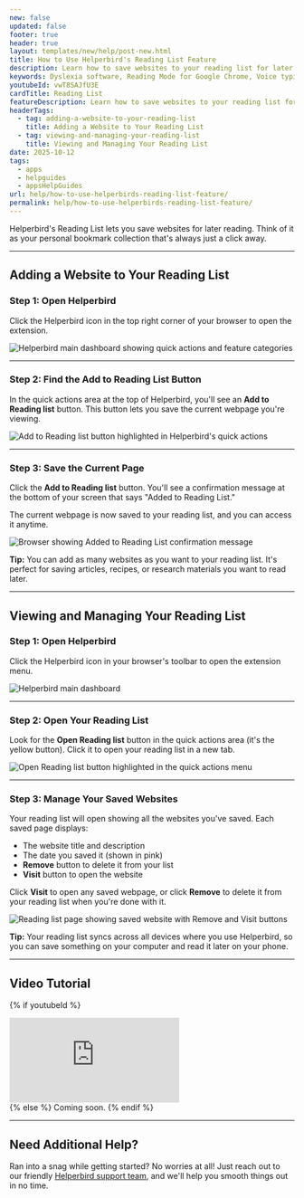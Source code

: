 ```yaml
---
new: false
updated: false
footer: true
header: true
layout: templates/new/help/post-new.html
title: How to Use Helperbird's Reading List Feature
description: Learn how to save websites to your reading list for later and manage your saved pages. Step-by-step guide to adding, viewing, and removing websites from your Helperbird reading list.
keywords: Dyslexia software, Reading Mode for Google Chrome, Voice typing for chrome, Text to speech for chrome, text reader, Immersive Reader, dyslexia fonts, accessibility software, dyslexia software, Helperbird for Edge, Helperbird for Firefox, Helperbird for Chrome, Opendyslexic for Chrome, OpenDyslexic, reading list, save for later
youtubeId: vwT8SAJfU3E
cardTitle: Reading List
featureDescription: Learn how to save websites to your reading list for later and manage your saved pages. Step-by-step guide to adding, viewing, and removing websites from your Helperbird reading list.
headerTags:
  - tag: adding-a-website-to-your-reading-list
    title: Adding a Website to Your Reading List
  - tag: viewing-and-managing-your-reading-list
    title: Viewing and Managing Your Reading List
date: 2025-10-12
tags:
  - apps
  - helpguides
  - appsHelpGuides
url: help/how-to-use-helperbirds-reading-list-feature/
permalink: help/how-to-use-helperbirds-reading-list-feature/
---
```


Helperbird's Reading List lets you save websites for later reading. Think of it as your personal bookmark collection that's always just a click away.

---

## Adding a Website to Your Reading List

### Step 1: Open Helperbird

Click the Helperbird icon in the top right corner of your browser to open the extension.

![Helperbird main dashboard showing quick actions and feature categories](screenshot-1-helperbird-dashboard.png)

---

### Step 2: Find the Add to Reading List Button

In the quick actions area at the top of Helperbird, you'll see an **Add to Reading list** button. This button lets you save the current webpage you're viewing.

![Add to Reading list button highlighted in Helperbird's quick actions](screenshot-2-add-button.png)

---

### Step 3: Save the Current Page

Click the **Add to Reading list** button. You'll see a confirmation message at the bottom of your screen that says "Added to Reading List."

The current webpage is now saved to your reading list, and you can access it anytime.

![Browser showing Added to Reading List confirmation message](screenshot-3-added-confirmation.png)

**Tip:** You can add as many websites as you want to your reading list. It's perfect for saving articles, recipes, or research materials you want to read later.

---

## Viewing and Managing Your Reading List

### Step 1: Open Helperbird

Click the Helperbird icon in your browser's toolbar to open the extension menu.

![Helperbird main dashboard](screenshot-1-helperbird-dashboard.png)

---

### Step 2: Open Your Reading List

Look for the **Open Reading list** button in the quick actions area (it's the yellow button). Click it to open your reading list in a new tab.

![Open Reading list button highlighted in the quick actions menu](screenshot-4-open-list-button.png)

---

### Step 3: Manage Your Saved Websites

Your reading list will open showing all the websites you've saved. Each saved page displays:

- The website title and description
- The date you saved it (shown in pink)
- **Remove** button to delete it from your list
- **Visit** button to open the website

Click **Visit** to open any saved webpage, or click **Remove** to delete it from your reading list when you're done with it.

![Reading list page showing saved website with Remove and Visit buttons](screenshot-5-reading-list-page.png)

**Tip:** Your reading list syncs across all devices where you use Helperbird, so you can save something on your computer and read it later on your phone.

---

## Video Tutorial

{% if youtubeId %}
<div class="aspect-w-16 aspect-h-9 mt-12 mb-12">
<iframe id="videos" src="https://www.youtube-nocookie.com/embed/{{youtubeId}}" title="YouTube video player" frameborder="0" allow="accelerometer; autoplay; clipboard-write; encrypted-media; gyroscope; picture-in-picture; web-share" allowfullscreen></iframe>
</div>
{% else %}
Coming soon.
{% endif %}

---

## Need Additional Help?

Ran into a snag while getting started? No worries at all! Just reach out to our friendly [Helperbird support team](/support/), and we'll help you smooth things out in no time.
